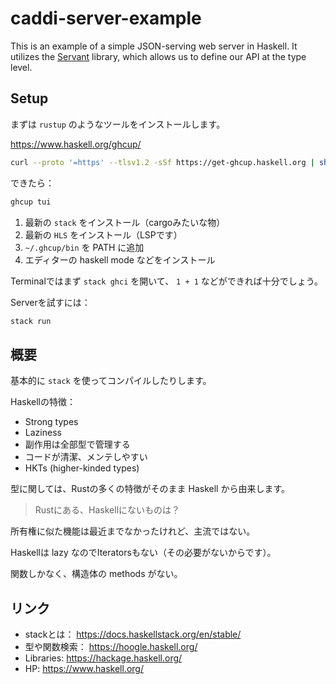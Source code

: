 # caddi-server-example

This is an example of a simple JSON-serving web server in Haskell. It utilizes
the [Servant][servant] library, which allows us to define our API at the type
level.

[servant]: https://docs.servant.dev/en/stable/index.html

## Setup

まずは `rustup` のようなツールをインストールします。

https://www.haskell.org/ghcup/

``` sh
curl --proto '=https' --tlsv1.2 -sSf https://get-ghcup.haskell.org | sh
```

できたら：

``` sh
ghcup tui
```

1. 最新の `stack` をインストール（cargoみたいな物）
2. 最新の `HLS` をインストール（LSPです）
3. `~/.ghcup/bin` を PATH に追加
4. エディターの haskell mode などをインストール

Terminalではまず `stack ghci` を開いて、 `1 + 1` などができれば十分でしょう。

Serverを試すには：

``` sh
stack run
```

## 概要

基本的に `stack` を使ってコンパイルしたりします。

Haskellの特徴：

- Strong types
- Laziness
- 副作用は全部型で管理する
- コードが清潔、メンテしやすい
- HKTs (higher-kinded types)

型に関しては、Rustの多くの特徴がそのまま Haskell から由来します。

> Rustにある、Haskellにないものは？

所有権に似た機能は最近までなかったけれど、主流ではない。

Haskellは lazy なのでIteratorsもない（その必要がないからです）。

関数しかなく、構造体の methods がない。

## リンク

- stackとは： https://docs.haskellstack.org/en/stable/
- 型や関数検索： https://hoogle.haskell.org/
- Libraries: https://hackage.haskell.org/
- HP: https://www.haskell.org/
